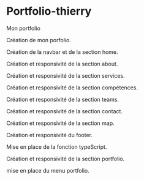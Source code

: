 # Portfolio-thierry
 Mon portfolio

Création de mon porfolio.

Création de la navbar et de la section home.

Création et responsivité de la section about.

Création et responsivité de la section services.

Création et responsivité de la section compétences.

Création et responsivité de la section teams.

Création et responsivité de la section contact.

Création et responsivité de la section map.

Création et responsivité du footer.

Mise en place de la fonction typeScript.

Création et responsivité de la section portfolio.

mise en place du menu portfolio.